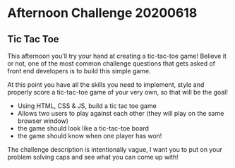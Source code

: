 # Afternoon Challenge 20200618

## Tic Tac Toe

This afternoon you'll try your hand at creating a tic-tac-toe game! Believe it or not, one of the most common challenge questions that gets asked of front end developers is to build this simple game. 

At this point you have all the skills you need to implement, style and properly score a tic-tac-toe game of your very own, so that will be the goal! 

- Using HTML, CSS & JS, build a tic tac toe game
- Allows two users to play against each other (they will play on the same browser window)
- the game should look like a tic-tac-toe board
- the game should know when one player has won!

The challenge description is intentionally vague, I want you to put on your problem solving caps and see what you can come up with!
